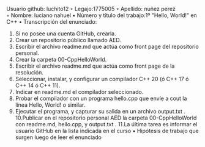 Usuario github: luchito12
◦ Legajo:1775005
◦ Apellido: nuñez perez  
◦ Nombre: luciano nahuel 
• Número y título del trabajo:1º "Hello, World!" en C++
• Transcripción del enunciado: 
1. Si no posee una cuenta GitHub, crearla.
2. Crear un repositorio público llamado AED.
3. Escribir el archivo readme.md que actúa como front page del repositorio
personal.
4. Crear la carpeta 00-CppHelloWorld.
5. Escribir el archivo readme.md que actúa como front page de la resolución.
6. Seleccionar, instalar, y configurar un compilador C++ 20 (ó C++ 17 ó C++ 14 ó C++ 11).
7. Indicar en readme.md el compilador seleccionado.
8. Probar el compilador con un programa hello.cpp que envíe a cout la línea Hello, World! o similar.
9. Ejecutar el programa, y capturar su salida en un archivo output.txt .
10.Publicar en el repositorio personal AED la carpeta 00-CppHelloWorld con readme.md, hello.cpp, y output.txt .
11.La última tarea es informar el usuario GitHub en la lista indicada en el curso
• Hipótesis de trabajo que surgen luego de leer el enunciado

